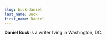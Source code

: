 ```yaml
---
slug: buck-daniel
last_name: Buck
first_name: Daniel
---
```

**Daniel Buck** is a writer living in Washington, DC.
